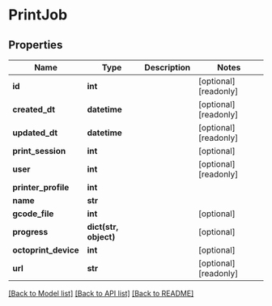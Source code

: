 # PrintJob

## Properties
Name | Type | Description | Notes
------------ | ------------- | ------------- | -------------
**id** | **int** |  | [optional] [readonly] 
**created_dt** | **datetime** |  | [optional] [readonly] 
**updated_dt** | **datetime** |  | [optional] [readonly] 
**print_session** | **int** |  | [optional] 
**user** | **int** |  | [optional] [readonly] 
**printer_profile** | **int** |  | 
**name** | **str** |  | 
**gcode_file** | **int** |  | [optional] 
**progress** | **dict(str, object)** |  | [optional] 
**octoprint_device** | **int** |  | [optional] 
**url** | **str** |  | [optional] [readonly] 

[[Back to Model list]](../README.md#documentation-for-models) [[Back to API list]](../README.md#documentation-for-api-endpoints) [[Back to README]](../README.md)


